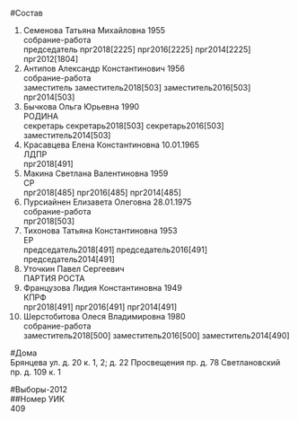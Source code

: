 #Состав  
1. Семенова Татьяна Михайловна 1955  
    собрание-работа  
    председатель прг2018[2225] прг2016[2225] прг2014[2225] прг2012[1804]  
2. Антипов Александр Константинович 1956  
    собрание-работа  
    заместитель заместитель2018[503] заместитель2016[503] прг2014[503]  
3. Бычкова Ольга Юрьевна 1990  
    РОДИНА  
    секретарь секретарь2018[503] секретарь2016[503] заместитель2014[503]  
4. Красавцева Елена Константиновна 10.01.1965  
    ЛДПР  
    прг2018[491]  
5. Макина Светлана Валентиновна 1959  
    СР  
    прг2018[485] прг2016[485] прг2014[485]  
6. Пурсиайнен Елизавета Олеговна 28.01.1975  
    собрание-работа  
    прг2018[503]  
7. Тихонова Татьяна Константиновна 1953  
    ЕР  
    председатель2018[491] председатель2016[491] председатель2014[491]  
8. Уточкин Павел Сергеевич  
    ПАРТИЯ РОСТА  
9. Французова Лидия Константиновна 1949  
    КПРФ  
    прг2018[491] прг2016[491] прг2014[491]  
10. Шерстобитова Олеся Владимировна 1980  
    собрание-работа  
    заместитель2018[500] заместитель2016[500] заместитель2014[490]  
  
#Дома  
Брянцева ул. д. 20 к. 1, 2; д. 22 Просвещения пр. д. 78 Светлановский пр. д. 109 к. 1  
  
#Выборы-2012  
##Номер УИК  
409  
